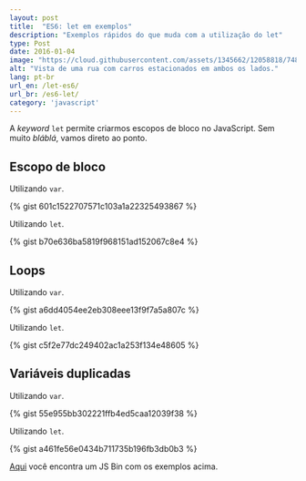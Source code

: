 ```yaml
---
layout: post
title:  "ES6: let em exemplos"
description: "Exemplos rápidos do que muda com a utilização do let"
type: Post
date: 2016-01-04
image: "https://cloud.githubusercontent.com/assets/1345662/12058818/748fa0b0-af37-11e5-88ee-f6e2b1e33fc5.jpg"
alt: "Vista de uma rua com carros estacionados em ambos os lados."
lang: pt-br
url_en: /let-es6/
url_br: /es6-let/
category: 'javascript'
---
```


A *keyword* `let` permite criarmos escopos de bloco no JavaScript. Sem muito *bláblá*, vamos direto ao ponto.

## Escopo de bloco

Utilizando `var`.

{% gist 601c1522707571c103a1a22325493867 %}

Utilizando `let`.

{% gist b70e636ba5819f968151ad152067c8e4 %}

## Loops

Utilizando `var`.

{% gist a6dd4054ee2eb308eee13f9f7a5a807c %}

Utilizando `let`.

{% gist c5f2e77dc249402ac1a253f134e48605 %}

## Variáveis duplicadas

Utilizando `var`.

{% gist 55e955bb302221ffb4ed5caa12039f38 %}

Utilizando `let`.

{% gist a461fe56e0434b711735b196fb3db0b3 %}

[Aqui](https://jsbin.com/nifetib/edit?js,console) você encontra um JS Bin com os exemplos acima.